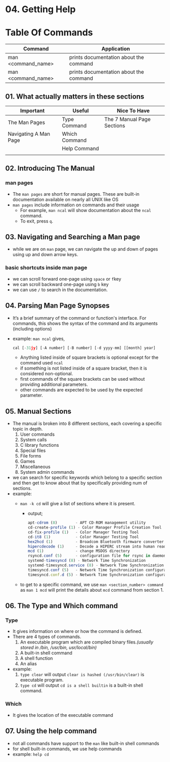 # 04. Getting Help

# Table Of Commands

| Command | Application |
| --- | --- |
| man <command_name> | prints documentation about the command |
| man <command_name> | prints documentation about the command |

## 01. What actually matters in these sections

| Important  | Useful  | Nice To Have |
| --- | --- | --- |
| The Man Pages | Type Command | The 7 Manual Page Sections |
| Navigating A Man Page | Which Command |  |
|  | Help Command |  |
|  |  |  |

## 02. Introducing The Manual

### man pages

- The `man pages` are short for manual pages. These are built-in documentation available on nearly all UNIX like OS
- `man pages` include information on commands and their usage
    - For example, `man ncal` will show documentation about the `ncal` command.
    - To exit, press `q`.

## 03. Navigating and Searching a Man page

- while we are on `man` page, we can navigate the up and down of pages using up and down arrow keys.

### basic shortcuts inside man page

- we can scroll forward one-page using `space` or `f`key
- we can scroll backward one-page using `b` key
- we can use `/` to search in the documentation.

## 04. Parsing Man Page Synopses

- It’s a brief summary of the command or function's interface. For commands, this shows the syntax of the command and its arguments (including options)
- example: `man ncal` gives,
    
    ```jsx
    cal [-31jy] [-A number] [-B number] [-d yyyy-mm] [[month] year]
    ```
    
    - Anything listed inside of square brackets is optional except for the command used `ncal`
    - if something is not listed inside of a square bracket, then it is considered non-optional.
    - first commands of the square brackets can be used without providing additional parameters.
    - other commands are expected to be used by the expected parameter.

## 05. Manual Sections

- The manual is broken into 8 different sections, each covering a specific topic in depth.
    1. User commands 
    2. System calls 
    3. C library functions 
    4. Special files 
    5. File forms 
    6. Games 
    7. Miscellaneous 
    8. System admin commands 
- we can search for specific keywords which belong to a specific section and then get to know about that by specifically providing num of sections.
- example:
    - `man -k cd` will give a list of sections where it is present.
        - output;
            
            ```jsx
            apt-cdrom (8)        - APT CD-ROM management utility
            cd-create-profile (1) - Color Manager Profile Creation Tool
            cd-fix-profile (1)   - Color Manager Testing Tool
            cd-it8 (1)           - Color Manager Testing Tool
            hex2hcd (1)          - Broadcom Bluetooth firmware converter
            hipercdecode (1)     - Decode a HIPERC stream into human readable form.
            mcd (1)              - change MSDOS directory
            rsyncd.conf (5)      - configuration file for rsync in daemon mode
            systemd-timesyncd (8) - Network Time Synchronization
            systemd-timesyncd.service (8) - Network Time Synchronization
            timesyncd.conf (5)   - Network Time Synchronization configuration files
            timesyncd.conf.d (5) - Network Time Synchronization configuration files
            ```
            
    - to get to a specific command, we use `man <section_number> command` as `man 1 mcd` will print the details about `mcd` command from section 1.

## 06. The Type and Which command

### Type

- It gives information on where or how the command is defined.
- There are 4 types of commands.
    1. An executable program which are compiled binary files.*(usually stored in /bin, /usr/bin, usr/local/bin)* 
    2. A built-in shell command 
    3. A shell function 
    4. An alias 
- example:
    1. `type clear` will output `clear is hashed (/usr/bin/clear)` is executable program. 
    2. `type cd` will output `cd is a shell builtin` is a built-in shell command. 

### Which

- It gives the location of the executable command

## 07. Using the help  command

- not all commands have support to the `man` like built-in shell commands
- for shell built-in commands, we use help commands
- example: `help cd`